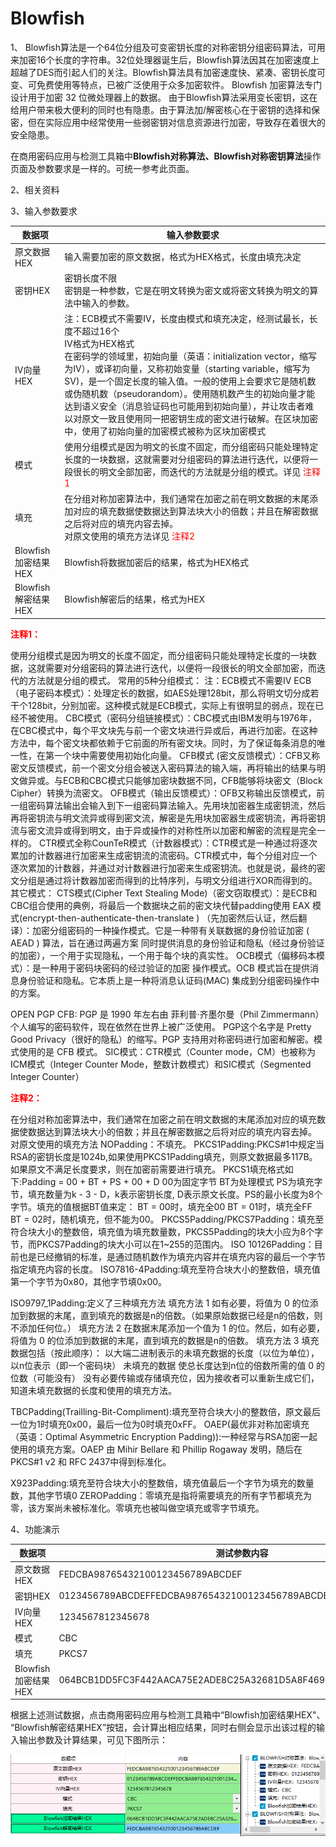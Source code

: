 # Blowfish

1、 Blowfish算法是一个64位分组及可变密钥长度的对称密钥分组密码算法，可用来加密16个长度的字符串。32位处理器诞生后，Blowfish算法因其在加密速度上超越了DES而引起人们的关注。Blowfish算法具有加密速度快、紧凑、密钥长度可变、可免费使用等特点，已被广泛使用于众多加密软件。
 Blowfish 加密算法专门设计用于加密 32 位微处理器上的数据。
 由于Blowfish算法采用变长密钥，这在给用户带来极大便利的同时也有隐患。由于算法加/解密核心在于密钥的选择和保密，但在实际应用中经常使用一些弱密钥对信息资源进行加密，导致存在着很大的安全隐患。

在商用密码应用与检测工具箱中**Blowfish对称算法、Blowfish对称密钥算法**操作页面及参数要求是一样的。可统一参考此页面。

2、相关资料



3、输入参数要求

| 数据项              | 输入参数要求                                                 |
| ------------------- | ------------------------------------------------------------ |
| 原文数据HEX         | 输入需要加密的原文数据，格式为HEX格式，长度由填充决定        |
| 密钥HEX             | 密钥长度不限<br/>密钥是一种参数，它是在明文转换为密文或将密文转换为明文的算法中输入的参数。 |
| IV向量HEX           | 注：ECB模式不需要IV，长度由模式和填充决定，经测试最长，长度不超过16个<br/>       IV格式为HEX格式<br/> 在密码学的领域里，初始向量（英语：initialization vector，缩写为IV），或译初向量，又称初始变量（starting variable，缩写为SV)，是一个固定长度的输入值。一般的使用上会要求它是随机数或伪随机数（pseudorandom）。使用随机数产生的初始向量才能达到语义安全（消息验证码也可能用到初始向量），并让攻击者难以对原文一致且使用同一把密钥生成的密文进行破解。在区块加密中，使用了初始向量的加密模式被称为区块加密模式 |
| 模式                | 使用分组模式是因为明文的长度不固定，而分组密码只能处理特定长度的一块数据，这就需要对分组密码的算法进行迭代，以便将一段很长的明文全部加密，而迭代的方法就是分组的模式。详见<font color="red"> 注释1</font> |
| 填充                | 在分组对称加密算法中，我们通常在加密之前在明文数据的末尾添加对应的填充数据使数据达到算法块大小的倍数；并且在解密数据之后将对应的填充内容去掉。<br/>对原文使用的填充方法详见<font color="red"> 注释2</font> |
| Blowfish加密结果HEX | Blowfish将数据加密后的结果，格式为HEX格式                    |
| Blowfish解密结果HEX | Blowfish解密后的结果，格式为HEX                              |

**<font color="red"> 注释1：</font>**

使用分组模式是因为明文的长度不固定，而分组密码只能处理特定长度的一块数据，这就需要对分组密码的算法进行迭代，以便将一段很长的明文全部加密，而迭代的方法就是分组的模式。
常用的5种分组模式：
注：ECB模式不需要IV
ECB（电子密码本模式）：处理定长的数据，如AES处理128bit，那么将明文切分成若干个128bit，分别加密。这种模式就是ECB模式，实际上有很明显的弱点，现在已经不被使用。
CBC模式（密码分组链接模式）：CBC模式由IBM发明与1976年，在CBC模式中，每个平文块先与前一个密文块进行异或后，再进行加密。在这种方法中，每个密文块都依赖于它前面的所有密文块。同时，为了保证每条消息的唯一性，在第一个块中需要使用初始化向量。
CFB模式 (密文反馈模式）：CFB又称密文反馈模式，前一个密文分组会被送入密码算法的输入端，再将输出的结果与明文做异或。与ECB和CBC模式只能够加密块数据不同，CFB能够将块密文（Block Cipher）转换为流密文。
OFB模式（输出反馈模式）：OFB又称输出反馈模式，前一组密码算法输出会输入到下一组密码算法输入。先用块加密器生成密钥流，然后再将密钥流与明文流异或得到密文流，解密是先用块加密器生成密钥流，再将密钥流与密文流异或得到明文，由于异或操作的对称性所以加密和解密的流程是完全一样的。
CTR模式全称CounTeR模式（计数器模式）：CTR模式是一种通过将逐次累加的计数器进行加密来生成密钥流的流密码。CTR模式中，每个分组对应一个逐次累加的计数器，并通过对计数器进行加密来生成密钥流。也就是说，最终的密文分组是通过将计数器加密而得到的比特序列，与明文分组进行XOR而得到的。
其它模式：
CTS模式(Cipher Text Stealing Mode)（密文窃取模式）：是ECB和CBC组合使用的典例，将最后一个数据块之前的密文块代替padding使用
EAX 模式(encrypt-then-authenticate-then-translate ) （先加密然后认证，然后翻译）：加密分组密码的一种操作模式。它是一种带有关联数据的身份验证加密 ( AEAD ) 算法，旨在通过两遍方案 同时提供消息的身份验证和隐私（经过身份验证的加密），一个用于实现隐私，一个用于每个块的真实性。
OCB模式（偏移码本模式）：是一种用于密码块密码的经过验证的加密 操作模式。OCB 模式旨在提供消息身份验证和隐私。它本质上是一种将消息认证码(MAC) 集成到分组密码操作中的方案。

   OPEN PGP CFB: PGP 是 1990 年左右由 菲利普·齐墨尔曼（Phil Zimmermann）个人编写的密码软件，现在依然在世界上被广泛使用。 PGP这个名字是 Pretty Good Privacy（很好的隐私）的缩写。PGP 支持用对称密码进行加密和解密。模式使用的是 CFB 模式。
    SIC模式：CTR模式（Counter mode，CM）也被称为ICM模式（Integer Counter Mode，整数计数模式）和SIC模式（Segmented Integer Counter）

**<font color="red"> 注释2：</font>**

在分组对称加密算法中，我们通常在加密之前在明文数据的末尾添加对应的填充数据使数据达到算法块大小的倍数；并且在解密数据之后将对应的填充内容去掉。
对原文使用的填充方法
NOPadding：不填充。
PKCS1Padding:PKCS#1中规定当RSA的密钥长度是1024b,如果使用PKCS1Padding填充，则原文数据最多117B。如果原文不满足长度要求，则在加密前需要进行填充。
PKCS1填充格式如下:Padding = 00 + BT + PS + 00 + D
  00为固定字节
  BT为处理模式
  PS为填充字节，填充数量为k - 3 - D，k表示密钥长度, D表示原文长度。PS的最小长度为8个字节。填充的值根据BT值来定：
     BT = 00时，填充全00
     BT = 01时，填充全FF
     BT = 02时，随机填充，但不能为00。
PKCS5Padding/PKCS7Padding：填充至符合块大小的整数倍，填充值为填充数量数，PKCS5Padding的块大小应为8个字节，而PKCS7Padding的块大小可以在1~255的范围内。
ISO 10126Padding：目前也是已经撤销的标准，是通过随机数作为填充内容并在填充内容的最后一个字节指定填充内容的长度。
ISO7816-4Padding:填充至符合块大小的整数倍，填充值第一个字节为0x80，其他字节填0x00。

ISO9797_1Padding:定义了三种填充方法
   填充方法 1 
   如有必要，将值为 0 的位添加到数据的末尾，直到填充的数据是n的倍数。（如果原始数据已经是n的倍数，则不添加任何位。）
   填充方法 2 
   在数据末尾添加一个值为 1 的位。然后，如有必要，将值为 0 的位添加到数据的末尾，直到填充的数据是n的倍数。
   填充方法 3 
   填充数据包括（按此顺序）：
       以大端二进制表示的未填充数据的长度（以位为单位），以n位表示（即一个密码块）
       未填充的数据
       使总长度达到n位的倍数所需的值 0 的位数（可能没有）
没有必要传输或存储填充位，因为接收者可以重新生成它们，知道未填充数据的长度和使用的填充方法。

TBCPadding(Trailling-Bit-Compliment):填充至符合块大小的整数倍，原文最后一位为1时填充0x00，最后一位为0时填充0xFF。
OAEP(最优非对称加密填充（英语：Optimal Asymmetric Encryption Padding)):一种经常与RSA加密一起使用的填充方案。OAEP 由 Mihir Bellare 和 Phillip Rogaway 发明，随后在 PKCS#1 v2 和 RFC 2437中得到标准化。

X923Padding:填充至符合块大小的整数倍，填充值最后一个字节为填充的数量数，其他字节填0
ZEROPadding：零填充是指将需要填充的所有字节都填充为零，该方案尚未被标准化。零填充也被叫做空填充或零字节填充。

4、功能演示

| 数据项              | 测试参数内容                                                 |
| ------------------- | ------------------------------------------------------------ |
| 原文数据HEX         | FEDCBA98765432100123456789ABCDEF                             |
| 密钥HEX             | 0123456789ABCDEFFEDCBA98765432100123456789ABCDEFFEDCBA9876543210 |
| IV向量HEX           | 1234567812345678                                             |
| 模式                | CBC                                                          |
| 填充                | PKCS7                                                        |
| Blowfish加密结果HEX | 064BCB1DD5FC3F442AACA75E2ADE8C25A32681D5A8F46995             |

根据上述测试数据，点击商用密码应用与检测工具箱中“Blowfish加密结果HEX"、 “Blowfish解密结果HEX”按钮，会计算出相应结果，同时右侧会显示出该过程的输入输出参数及计算结果，可见下图所示：

![Blowfish](../image/Blowfish.png)